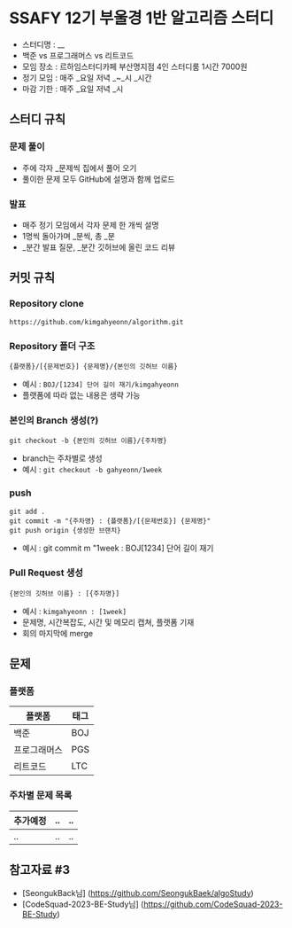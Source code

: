 # SSAFY 12기 부울경 1반 알고리즘 스터디 #

- 스터디명 : __
- 백준 vs 프로그래머스 vs 리트코드
- 모임 장소 : 르하임스터디카페 부산명지점 4인 스터디룸 1시간 7000원
- 정기 모임 : 매주 _요일 저녁 _~_시 _시간  
- 마감 기한 : 매주 _요일 저녁 _시

## 스터디 규칙 ##

### 문제 풀이 ###
- 주에 각자 _문제씩 집에서 풀어 오기
- 풀이한 문제 모두 GitHub에 설명과 함께 업로드

### 발표 ###
- 매주 정기 모임에서 각자 문제 한 개씩 설명
- 1명씩 돌아가며 _분씩, 총 _분
- _분간 발표 질문, _분간 깃허브에 올린 코드 리뷰

## 커밋 규칙 ##
### Repository clone ###
```
https://github.com/kimgahyeonn/algorithm.git
```

### Repository 폴더 구조 ###
```
{플랫폼}/[{문제번호}] {문제명}/{본인의 깃허브 이름}
```
- 예시 : `BOJ/[1234] 단어 길이 재기/kimgahyeonn`
- 플랫폼에 따라 없는 내용은 생략 가능

### 본인의 Branch 생성(?) ###
```
git checkout -b {본인의 깃허브 이름}/{주차명}
```
- branch는 주차별로 생성
- 예시 : `git checkout -b gahyeonn/1week`

### push ###
```
git add .
git commit -m "{주차명} : {플랫폼}/[{문제번호}] {문제명}"
git push origin {생성한 브랜치}
```
- 예시 : git commit m "1week : BOJ[1234] 단어 길이 재기

### Pull Request 생성 ###
```
{본인의 깃허브 이름} : [{주차명}]
```
- 예시 : `kimgahyeonn : [1week]`
- 문제명, 시간복잡도, 시간 및 메모리 캡쳐, 플랫폼 기재
- 회의 마지막에 merge


## 문제 ##

### 플랫폼 ###
|플랫폼|태그|
|--|--|
|백준|BOJ|
|프로그래머스|PGS|
|리트코드|LTC|

### 주차별 문제 목록 ###
|추가예정|..|..|
|--|--|--|
|..|..|..|

## 참고자료 #3
- [SeongukBack님] (https://github.com/SeongukBaek/algoStudy)
- [CodeSquad-2023-BE-Study님] (https://github.com/CodeSquad-2023-BE-Study)